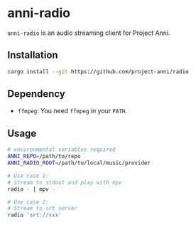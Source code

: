 # anni-radio

`anni-radio` is an audio streaming client for Project Anni.

## Installation

```bash
cargo install --git https://github.com/project-anni/radio
```

## Dependency

- `ffmpeg`: You need `ffmpeg` in your `PATH`.

## Usage

```bash
# environmental variables required
ANNI_REPO=/path/to/repo
ANNI_RADIO_ROOT=/path/to/local/music/provider

# Use case 1:
# Stream to stdout and play with mpv
radio - | mpv -

# Use case 2:
# Stream to srt server
radio 'srt://xxx'
```
